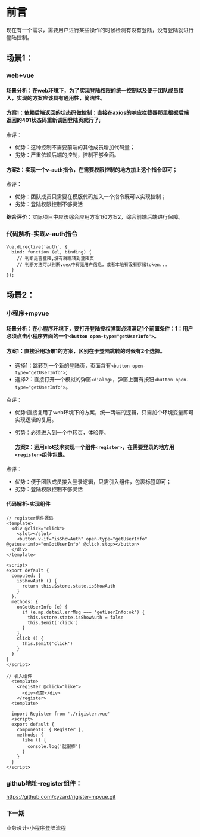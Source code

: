 
# 前言
  现在有一个需求，需要用户进行某些操作的时候检测有没有登陆，没有登陆就进行登陆控制。


## 场景1：
  ### web+vue
  #### 场景分析：在web环境下，为了实现登陆权限的统一控制以及便于团队成员接入，实现的方案应该具有通用性，简洁性。
  
  #### 方案1：依赖后端返回的状态码做控制：直接在axios的响应拦截器那里根据后端返回的401状态码重新调回登陆页就行了;
  点评：
  + 优势：这种控制不需要前端的其他成员增加代码量；
  + 劣势：严重依赖后端的控制，控制不够全面。

  #### 方案2：实现一个v-auth指令，在需要权限控制的地方加上这个指令即可；
  点评：
  + 优势：团队成员只需要在模版代码加入一个指令既可以实现控制；
  + 劣势：登陆权限控制不够灵活

  **综合评价**：实际项目中应该综合应用方案1和方案2，综合前端后端进行保障。
  
### 代码解析-实现v-auth指令
```
Vue.directive('auth', {
  bind: function (el, binding) {
    // 判断是否登陆,没有就跳转到登陆页
    // 判断方法可以判断vuex中有无用户信息，或者本地有没有存储token...
  }
});

```


## 场景2：
  ### 小程序+mpvue

  #### 场景分析：在小程序环境下，要打开登陆授权弹窗必须满足1个前置条件：1：用户必须点击小程序界面的一个```<button open-type="getUserInfo">```。

  #### 方案1：直接沿用场景1的方案，区别在于登陆跳转的时候有2个选择。
  + 选择1：跳转到一个新的登陆页，页面含有```<button open-type="getUserInfo">```;
  + 选择2：直接打开一个模拟的弹窗```<dialog>```，弹窗上面有按钮```<button open-type="getUserInfo">```。
  
  点评：
+ 优势:直接复用了web环境下的方案，统一两端的逻辑，只需加个环境变量即可实现逻辑的复用。
+ 劣势：必须进入到一个中转页，体验差。
  
  #### 方案2：运用slot技术实现一个组件```<register>```，在需要登录的地方用```<register>```组件包裹。
点评：
+ 优势：便于团队成员接入登录逻辑，只需引入组件，包裹标签即可；
+ 劣势：登陆权限控制不够灵活




#### 代码解析-实现<register>组件

```
// register组件源码
<template>
  <div @click="click">
    <slot></slot>
    <button v-if="isShowAuth" open-type="getUserInfo" @getuserinfo="onGotUserInfo" @click.stop></button>
  </div>
</template>

<script>
export default {
  computed: {
    isShowAuth () {
      return this.$store.state.isShowAuth
    }
  },
  methods: {
    onGotUserInfo (e) {
      if (e.mp.detail.errMsg === 'getUserInfo:ok') {
        this.$store.state.isShowAuth = false
        this.$emit('click')
      }
    },
    click () {
      this.$emit('click')
    }
  }
}
</script>
```

```
// 引入组件
  <template>
    <register @click="like">
      <div>点赞</div>
    </register>
  <template>

  import Register from './rigister.vue'
  <script>
  export default {
    components: { Register },
    methods: {
      like () {
        console.log('就很棒')
      }
    }
  }
</script>
```

### github地址-register组件：
https://github.com/xyzard/rigister-mpvue.git


### 下一期 
业务设计-小程序登陆流程
